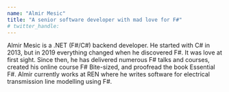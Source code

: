 ```yaml
---
name: "Almir Mesic"
title: "A senior software developer with mad love for F#"
# twitter_handle: 
---
```

Almir Mesic is a .NET (F#/C#) backend developer. He started with C# in 2013, but in 2019 everything changed when he discovered F#. It was love at first sight. Since then, he has delivered numerous F# talks and courses, created his online course F# Bite-sized, and proofread the book Essential F#. Almir currently works at REN where he writes software for electrical transmission line modelling using F#.

